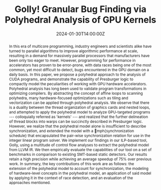---
title: Golly! Granular Bug Finding via Polyhedral Analysis of GPU Kernels

event: Weekly Talk
event_url: 

location: NUS SoC
address:
  street: 
  city: 
  region: 
  postcode:
  country: Singapore

summary: 
abstract: "In this era of multicore programming, industry engineers and scientists alike have turned to parallel algorithms to improve algorithmic performance at scale, resulting in a demand for massively parallel processors that manufacturers have been only too eager to meet. However, programming for performance in accelerators has proven to be error-prone, with data races being one of the most common, yet most difficult to detect, bugs encountered in the GPU domain on a daily basis. In this paper, we propose a polyhedral approach to the analysis of CUDA programs, and demonstrate the capability of Presburger logic to compactly model the peculiarities of working with GPU hardware accelerators. 

Polyhedral analysis has long been used to validate program transformations in optimizing compilers. By abstracting the concept of affine loops to scanning polyhedra, many hardware-focused optimizations such as tiling and vectorization can be applied through polyhedral analysis. We observe that there is a duality between the thread organization of graphics cards and nested loops, and attempted to apply the polyhedral model to analyze GPU-targeted programs --- colloquially referred as 'kernels' --- and realized that the further delineation of thread blocks into warps can be succinctly described in Presburger logic. However, we realize that the polyhedral model alone is insufficient to describe synchronization, and extended the model with a \emph{synchronization schedule} that encapsulated the pair-wise synchronization relation for use in the integer linear program solver.

We implement our findings in our ILP-based tool, Golly, using a multitude of control flow analyses to extract the polyhedral model from LLVM IR. We then empirically evaluate the capabilities of our tool on a set of benchmarks in comparison to existing SMT-based static detectors. Our results retain a high precision while achieving an average speedup of 75% over previous work.

In summary, the key contributions of this work are as follows: the extension of the polyhedral model to account for synchronization, the modeling of hardware-level concepts in the polyhedral model, an application of said model by applying it in the context of race detection, and an evaluation of the approaches mentioned. "

# Talk start and end times.
#   End time can optionally be hidden by prefixing the line with `#`.
date: "2024-01-30T14:00:00Z"
date_end: "2024-01-30T15:00:00Z"
all_day: false

publishDate: "2017-01-01T00:00:00Z"

authors: [Ivan Ho]
tags: [Weekly Talk]

# Is this a featured talk? (true/false)
featured: false

image:
  caption: 'Image credit: [**Unsplash**](https://unsplash.com/photos/bzdhc5b3Bxs)'
  focal_point: Right

url_code: ""
url_pdf: ""
url_slides: ""
url_video: ""

# Markdown Slides (optional).
#   Associate this talk with Markdown slides.
#   Simply enter your slide deck's filename without extension.
#   E.g. `slides = "example-slides"` references `content/slides/example-slides.md`.
#   Otherwise, set `slides = ""`.
slides:

# Projects (optional).
#   Associate this post with one or more of your projects.
#   Simply enter your project's folder or file name without extension.
#   E.g. `projects = ["internal-project"]` references `content/project/deep-learning/index.md`.
#   Otherwise, set `projects = []`.
projects:

# Slides can be added in a few ways:
# 
# - **Create** slides using Wowchemy's [*Slides*](https://wowchemy.com/docs/managing-content/#create-slides) feature and link using `slides` parameter in the front matter of the talk file
# - **Upload** an existing slide deck to `static/` and link using `url_slides` parameter in the front matter of the talk file
# - **Embed** your slides (e.g. Google Slides) or presentation video on this page using [shortcodes](https://wowchemy.com/docs/writing-markdown-latex/).
# 
# Further event details, including page elements such as image galleries, can be added to the body of this page.


---